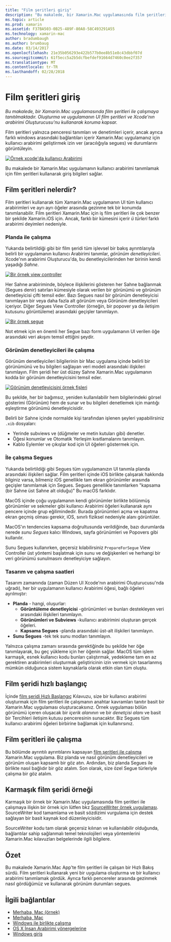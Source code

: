 ```yaml
---
title: "Film şeritleri giriş"
description: "Bu makalede, bir Xamarin.Mac uygulamasında film şeritleri ile çalışmaya tanıtılmaktadır. Oluşturma ve uygulamanın UI film şeritleri ve Xcode'nın arabirimi Oluşturucusu'nu kullanarak koruma kapsar."
ms.topic: article
ms.prod: xamarin
ms.assetid: F37BA503-0B25-489F-80A8-58C493291A55
ms.technology: xamarin-mac
author: bradumbaugh
ms.author: brumbaug
ms.date: 03/14/2017
ms.openlocfilehash: 21e35b056293e422b577b0ee8b51e8c43dbbf07d
ms.sourcegitcommit: 61f5ecc5a2b5dcfbefdef91664d7460c0ee2f357
ms.translationtype: MT
ms.contentlocale: tr-TR
ms.lasthandoff: 02/28/2018
---
```

# <a name="introduction-to-storyboards"></a>Film şeritleri giriş

_Bu makalede, bir Xamarin.Mac uygulamasında film şeritleri ile çalışmaya tanıtılmaktadır. Oluşturma ve uygulamanın UI film şeritleri ve Xcode'nın arabirimi Oluşturucusu'nu kullanarak koruma kapsar._

Film şeritleri yalnızca penceresi tanımları ve denetimleri içerir, ancak ayrıca farklı windows arasındaki bağlantıları içerir Xamarin.Mac uygulamanız için kullanıcı arabirimi geliştirmek izin ver (aracılığıyla segues) ve durumlarını görüntüleyin.

[ ![](images/intro01.png "Örnek xcode'da kullanıcı Arabirimi")](images/intro01.png)

Bu makalede bir Xamarin.Mac uygulamanın kullanıcı arabirimi tanımlamak için film şeritleri kullanarak giriş bilgileri sağlar.

<a name="What-are-Storyboards" />

## <a name="what-are-storyboards"></a>Film şeritleri nelerdir?

Film şeritleri kullanarak tüm Xamarin.Mac uygulamanın UI tüm kullanıcı arabirimleri ve ayrı ayrı öğeler arasında gezinme tek bir konumda tanımlanabilir. Film şeritleri Xamarin.Mac için iş film şeritleri ile çok benzer bir şekilde Xamarin.iOS için. Ancak, farklı bir kümesini içerir _ü türleri_ farklı arabirimi deyimleri nedeniyle.

<a name="Working-with-Scenes" />

### <a name="working-with-scenes"></a>Planda ile çalışma

Yukarıda belirtildiği gibi bir film şeridi tüm işlevsel bir bakış ayrıntılarıyla belirli bir uygulamanın kullanıcı Arabirimi tanımlar, _görünüm denetleyicileri_. Xcode'nın arabirimi Oluşturucu'da, bu denetleyicilerinden her birinin kendi yaşadığı _Sahne_.

[ ![](images/intro02.png "Bir örnek view controller")](images/intro02.png)

Her Sahne arabiriminde, böylece ilişkilerini gösteren her Sahne bağlanmak (Segues denir) satırları kümesiyle olarak verilen bir görünümü ve görünüm denetleyicisi çifti temsil eder. Bazı Segues nasıl bir görünüm denetleyicisi tanımlayan bir veya daha fazla alt görünüm veya Görünüm denetleyicileri içeriyor. Diğer Segues View Controller (örneğin, bir popover ya da iletişim kutusunu görüntüleme) arasındaki geçişler tanımlayın. 

[ ![](images/intro03.png "Bir örnek segue")](images/intro03.png)

Not etmek için en önemli her Segue bazı form uygulamanın UI verilen öğe arasındaki veri akışını temsil ettiğini şeydir.

<a name="Working-with-View-Controllers" />

### <a name="working-with-view-controllers"></a>Görünüm denetleyicileri ile çalışma

Görünüm denetleyicileri bilgilerinin bir Mac uygulama içinde belirli bir görünümünü ve bu bilgileri sağlayan veri modeli arasındaki ilişkileri tanımlayın. Film şeridi her üst düzey Sahne Xamarin.Mac uygulamanın kodda bir görünüm denetleyicisini temsil eder.

[ ![](images/intro04.png "Görünüm denetleyicisini örnek fişleri")](images/intro04.png)

Bu şekilde, her bir bağımsız, yeniden kullanılabilir hem bilgilerindeki görsel gösterimi (Görünüm) hem de sunar ve bu bilgileri denetlemek için mantığı eşleştirme görünümü denetleyicisidir.

Belirli bir Sahne içinde normalde kişi tarafından işlenen şeyleri yapabilirsiniz `.xib` dosyaları: 

 - Yerinde subviews ve (düğmeler ve metin kutuları gibi) denetler.
 - Öğesi konumlar ve Otomatik Yerleşim kısıtlamalarını tanımlayın.
 - Kablo Eylemler ve çıkışlar kod için UI öğeleri göstermek için.

<a name="Working-with-Segues" />

### <a name="working-with-segues"></a>İle çalışma Segues

Yukarıda belirtildiği gibi Segues tüm uygulamanızın UI tanımla planda arasındaki ilişkileri sağlar. Film şeritleri içinde iOS birlikte çalışarak hakkında bilginiz varsa, bilmeniz iOS genellikle tam ekran görünümler arasında geçişler tanımlamak için Segues. Segues genellikle tanımlarken "kapsama (bir Sahne üst Sahne alt olduğu)" Bu macOS farklıdır.

MacOS içinde çoğu uygulamanın kendi görünümler birlikte bölünmüş görünümler ve sekmeler gibi kullanıcı Arabirimi öğeleri kullanarak aynı pencere içinde grup eğilimindedir. Burada görünümleri açma ve kapatma ekran geçmiş olması gerekir, iOS, sınırlı fiziksel nedeniyle alanı görüntüler.

MacOS'ın tendencies kapsama doğrultusunda verildiğinde, bazı durumlarda nerede _sunu Segues_ kalıcı Windows, sayfa görünümleri ve Popovers gibi kullanılır.

Sunu Segues kullanırken, geçersiz kılabilirsiniz `PrepareForSegue` View Controller üst yöntemi başlatmak için sunu ve değişkenleri ve herhangi bir veri görünümü sunulmasını denetleyiciye sağlayın.

<a name="Design-and-Run-Times" />

### <a name="design-and-run-times"></a>Tasarım ve çalışma saatleri

Tasarım zamanında (zaman Düzen UI Xcode'nın arabirimi Oluşturucusu'nda uğradı), her bir uygulamanın kullanıcı Arabirimi öğesi, bağlı öğeleri ayrılmıştır:

- **Planda** - hangi, oluşurlar:
    - **Görüntüleme denetleyicisi** -görünümleri ve bunları destekleyen veri arasındaki ilişkileri tanımlayın.
    - **Görünümleri ve Subviews** -kullanıcı arabirimini oluşturan gerçek öğeleri.
    - **Kapsama Segues** -planda arasındaki üst-alt ilişkileri tanımlayın.
- **Sunu Segues** -tek tek sunu modları tanımlayın. 

Yalnızca çalışma zamanı sırasında gerektiğinde bu şekilde her öğe tanımlayarak, bu geç yükleme için her öğenin sağlar. MacOS tüm işlem karmaşık, esnek kullanıcı kodu bunları çalıştırmak, yedekleme tam en az gerektiren arabirimleri oluşturmak geliştiricinin izin vermek için tasarlanmış mümkün olduğunca sistem kaynaklarla olarak etkin olan tüm oluştu.

<a name="Storyboard-Quick-Start" />

## <a name="storyboard-quick-start"></a>Film şeridi hızlı başlangıç

İçinde [film şeridi Hızlı Başlangıç](~/mac/platform/storyboards/quickstart.md) Kılavuzu, size bir kullanıcı arabirimi oluşturmak için film şeritleri ile çalışmanın anahtar kavramları tanıtır basit bir Xamarin.Mac uygulaması oluşturacaksınız. Örnek uygulaması bölün görünümü içeren oluşacak bir _içerik alanının_ ve bir _denetçisi alanı_ ve basit bir Tercihleri iletişim kutusu penceresinin sunacaktır. Biz Segues tüm kullanıcı arabirimi öğeleri birbirine bağlamak için kullanırsınız.

<a name="Working-with-Storyboards" />

## <a name="working-with-storyboards"></a>Film şeritleri ile çalışma

Bu bölümde ayrıntılı ayrıntılarını kapsayan [film şeritleri ile çalışma](~/mac/platform/storyboards/indepth.md) Xamarin.Mac uygulama. Biz planda ve nasıl görünüm denetleyicileri ve görünüm oluşan kapsamlı bir göz atın. Ardından, biz planda Segues ile birlikte nasıl bağlıdır bir göz atalım. Son olarak, size özel Segue türleriyle çalışma bir göz atalım. 

<a name="Complex-Storyboard-Example" />

## <a name="complex-storyboard-example"></a>Karmaşık film şeridi örneği

Karmaşık bir örnek bir Xamarin.Mac uygulamasında film şeritleri ile çalışmaya ilişkin bir örnek için lütfen bkz [SourceWriter örnek uygulaması](https://developer.xamarin.com/samples/mac/SourceWriter/). SourceWriter kod tamamlama ve basit sözdizimi vurgulama için destek sağlayan bir basit kaynak kod düzenleyicisidir.

SourceWriter kodu tam olarak geçersiz kılınan ve kullanılabilir olduğunda, bağlantılar sahip sağlanmalı temel teknolojileri veya yöntemlerini Xamarin.Mac kılavuzları belgelerinde ilgili bilgilere.

<a name="Summary" />

## <a name="summary"></a>Özet

Bu makalede Xamarin.Mac App'te film şeritleri ile çalışan bir Hızlı Bakış sürdü. Film şeritleri kullanarak yeni bir uygulama oluşturma ve bir kullanıcı arabirimi tanımlamak gördük. Ayrıca farklı pencereler arasında gezinmek nasıl gördüğümüz ve kullanarak görünüm durumları segues.


## <a name="related-links"></a>İlgili bağlantılar

- [Merhaba, Mac (örnek)](https://developer.xamarin.com/samples/mac/Hello_Mac/)
- [Merhaba, Mac](~/mac/get-started/hello-mac.md)
- [Windows ile birlikte çalışma](~/mac/user-interface/window.md)
- [OS X İnsan Arabirimi yönergelerine](https://developer.apple.com/library/mac/documentation/UserExperience/Conceptual/OSXHIGuidelines/)
- [Windows giriş](https://developer.apple.com/library/mac/documentation/Cocoa/Conceptual/WinPanel/Introduction.html#//apple_ref/doc/uid/10000031-SW1)

